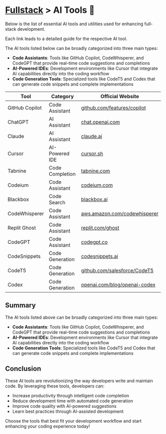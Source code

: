 # [Fullstack](../../) > AI Tools 🤖

Below is the list of essential AI tools and utilities used for enhancing full-stack development.

Each link leads to a detailed guide for the respective AI tool.

The AI tools listed below can be broadly categorized into three main types:
- **Code Assistants**: Tools like GitHub Copilot, CodeWhisperer, and CodeGPT that provide real-time code suggestions and completions
- **AI-Powered IDEs**: Development environments like Cursor that integrate AI capabilities directly into the coding workflow
- **Code Generation Tools**: Specialized tools like CodeT5 and Codex that can generate code snippets and complete implementations

| Tool | Category | Official Website |
|------|----------|------------------|
| GitHub Copilot | Code Assistant | [github.com/features/copilot](https://github.com/features/copilot) |
| ChatGPT | AI Assistant | [chat.openai.com](https://chat.openai.com) |
| Claude | AI Assistant | [claude.ai](https://claude.ai) |
| Cursor | AI-Powered IDE | [cursor.sh](https://cursor.sh) |
| Tabnine | Code Completion | [tabnine.com](https://www.tabnine.com) |
| Codeium | Code Assistant | [codeium.com](https://codeium.com) |
| Blackbox | Code Search | [blackbox.ai](https://blackbox.ai) |
| CodeWhisperer | Code Assistant | [aws.amazon.com/codewhisperer](https://aws.amazon.com/codewhisperer) |
| Replit Ghost | Code Assistant | [replit.com/ghost](https://replit.com/ghost) |
| CodeGPT | Code Assistant | [codegpt.co](https://codegpt.co) |
| CodeSnippets | Code Generation | [codesnippets.ai](https://codesnippets.ai) |
| CodeT5 | Code Generation | [github.com/salesforce/CodeT5](https://github.com/salesforce/CodeT5) |
| Codex | Code Generation | [openai.com/blog/openai-codex](https://openai.com/blog/openai-codex) |

## Summary
The AI tools listed above can be broadly categorized into three main types:
- **Code Assistants**: Tools like GitHub Copilot, CodeWhisperer, and CodeGPT that provide real-time code suggestions and completions
- **AI-Powered IDEs**: Development environments like Cursor that integrate AI capabilities directly into the coding workflow
- **Code Generation Tools**: Specialized tools like CodeT5 and Codex that can generate code snippets and complete implementations

## Conclusion
These AI tools are revolutionizing the way developers write and maintain code. By leveraging these tools, developers can:
- Increase productivity through intelligent code completion
- Reduce development time with automated code generation
- Improve code quality with AI-powered suggestions
- Learn best practices through AI-assisted development

Choose the tools that best fit your development workflow and start enhancing your coding experience today!

